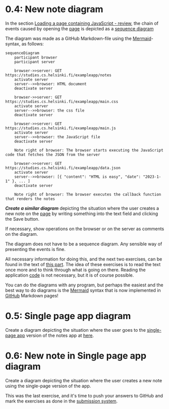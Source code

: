 # 0.4: New note diagram

In the section [Loading a page containing JavaScript - review](https://fullstackopen.com/en/part0/fundamentals_of_web_apps#loading-a-page-containing-java-script-review), the chain of events caused by opening the [page](https://studies.cs.helsinki.fi/exampleapp/notes) is depicted as a [sequence diagram](https://www.geeksforgeeks.org/unified-modeling-language-uml-sequence-diagrams/)

The diagram was made as a GitHub Markdown-file using the [Mermaid](https://docs.github.com/en/get-started/writing-on-github/working-with-advanced-formatting/creating-diagrams)-syntax, as follows:
```
sequenceDiagram
    participant browser
    participant server

    browser->>server: GET https://studies.cs.helsinki.fi/exampleapp/notes
    activate server
    server-->>browser: HTML document
    deactivate server

    browser->>server: GET https://studies.cs.helsinki.fi/exampleapp/main.css
    activate server
    server-->>browser: the css file
    deactivate server

    browser->>server: GET https://studies.cs.helsinki.fi/exampleapp/main.js
    activate server
    server-->>browser: the JavaScript file
    deactivate server

    Note right of browser: The browser starts executing the JavaScript code that fetches the JSON from the server

    browser->>server: GET https://studies.cs.helsinki.fi/exampleapp/data.json
    activate server
    server-->>browser: [{ "content": "HTML is easy", "date": "2023-1-1" }, ... ]
    deactivate server

    Note right of browser: The browser executes the callback function that renders the notes
```
***Create a similar diagram*** depicting the situation where the user creates a new note on the [page](https://studies.cs.helsinki.fi/exampleapp/notes) by writing something into the text field and clicking the Save button.

If necessary, show operations on the browser or on the server as comments on the diagram.

The diagram does not have to be a sequence diagram. Any sensible way of presenting the events is fine.

All necessary information for doing this, and the next two exercises, can be found in the text of [this part](https://fullstackopen.com/en/part0/fundamentals_of_web_apps#forms-and-http-post). The idea of these exercises is to read the text once more and to think through what is going on there. Reading the application [code](https://github.com/mluukkai/example_app) is not necessary, but it is of course possible.

You can do the diagrams with any program, but perhaps the easiest and the best way to do diagrams is the [Mermaid](https://github.com/mermaid-js/mermaid#sequence-diagram-docs---live-editor) syntax that is now implemented in [GitHub](https://github.blog/2022-02-14-include-diagrams-markdown-files-mermaid/) Markdown pages!

# 0.5: Single page app diagram
Create a diagram depicting the situation where the user goes to the [single-page app](https://fullstackopen.com/en/part0/fundamentals_of_web_apps#single-page-app) version of the notes app at [here](https://studies.cs.helsinki.fi/exampleapp/spa).

# 0.6: New note in Single page app diagram
Create a diagram depicting the situation where the user creates a new note using the single-page version of the app.

This was the last exercise, and it's time to push your answers to GitHub and mark the exercises as done in the [submission system](https://studies.cs.helsinki.fi/stats/courses/fullstackopen).
